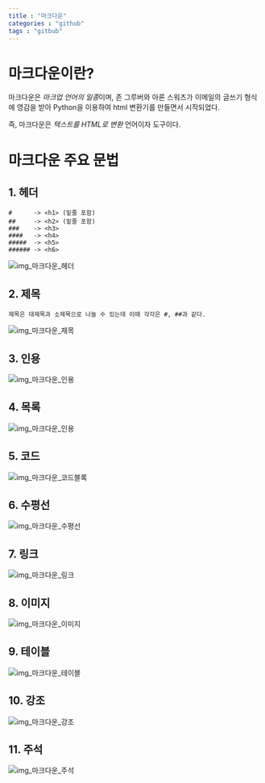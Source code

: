 ```yaml
---
title : "마크다운"
categories : "github"
tags : "gitbub"
---
```


# 마크다운이란?

마크다운은 *마크업 언어의 일종*이며, 존 그루버와 아론 스워츠가 이메일의 글쓰기 형식에 영감을 받아 Python을 이용하여 html
변환기를 만들면서 시작되었다.


즉, 마크다운은 *텍스트를 HTML로 변환* 언어이자 도구이다. 


# 마크다운 주요 문법

## 1. 헤더

    #      -> <h1> (밑줄 포함)
    ##     -> <h2> (밑줄 포함)
    ###    -> <h3>
    ####   -> <h4>
    #####  -> <h5>
    ###### -> <h6>

![img_마크다운_헤더](../assets/images/header.png)
    
## 2. 제목

    제목은 대제목과 소제목으로 나눌 수 있는데 이때 각각은 #, ##과 같다.
    
![img_마크다운_제목](../assets/images/title.png)

## 3. 인용

![img_마크다운_인용](../assets/images/quote.png)

## 4. 목록

![img_마크다운_인용](../assets/images/list.png)

## 5. 코드

![img_마크다운_코드블록](../assets/images/codeBlock.png)

## 6. 수평선

![img_마크다운_수평선](../assets/images/horizon.png)

## 7. 링크

![img_마크다운_링크](../assets/images/link.png)

## 8. 이미지

![img_마크다운_이미지](../assets/images/image.png)

## 9. 테이블

![img_마크다운_테이블](../assets/images/table.png)

## 10. 강조

![img_마크다운_강조](../assets/images/emphasis.png)

## 11. 주석

![img_마크다운_주석](../assets/images/note.png)
